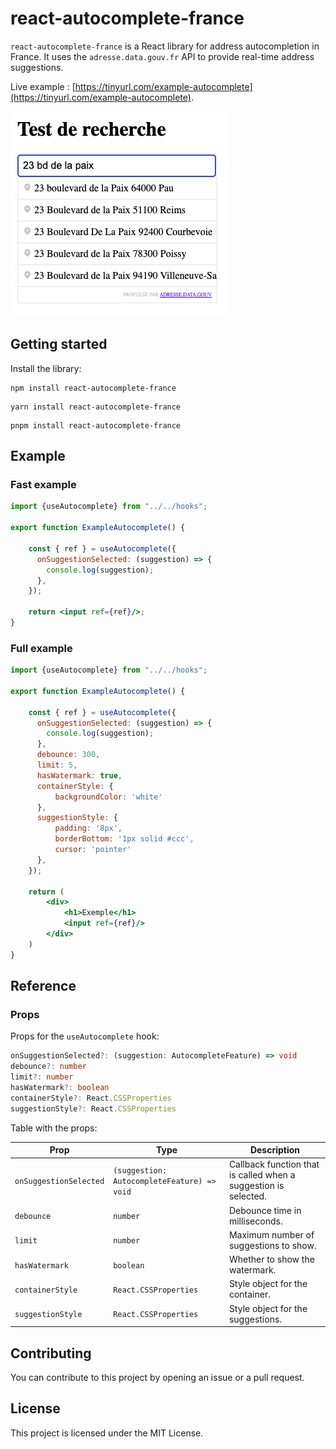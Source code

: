 # react-autocomplete-france

`react-autocomplete-france` is a React library for address autocompletion in France. It uses the `adresse.data.gouv.fr` API to provide real-time address suggestions.

Live example : [https://tinyurl.com/example-autocomplete](https://tinyurl.com/example-autocomplete).

![Exemple](./ressources/example.png)


## Getting started

Install the library:

```shell
npm install react-autocomplete-france
```
```shell
yarn install react-autocomplete-france
```
```shell
pnpm install react-autocomplete-france
```

## Example

### Fast example
```jsx
import {useAutocomplete} from "../../hooks";

export function ExampleAutocomplete() {

    const { ref } = useAutocomplete({
      onSuggestionSelected: (suggestion) => {
        console.log(suggestion);
      },
    });

    return <input ref={ref}/>;
}
```

### Full example

```jsx
import {useAutocomplete} from "../../hooks";

export function ExampleAutocomplete() {

    const { ref } = useAutocomplete({
      onSuggestionSelected: (suggestion) => {
        console.log(suggestion);
      },
      debounce: 300,
      limit: 5,
      hasWatermark: true,
      containerStyle: {
          backgroundColor: 'white'
      },
      suggestionStyle: {
          padding: '8px',
          borderBottom: '1px solid #ccc',
          cursor: 'pointer'
      },
    });

    return (
        <div>
            <h1>Exemple</h1>
            <input ref={ref}/>
        </div>
    )
}
```

## Reference

### Props

Props for the `useAutocomplete` hook:

```typescript
onSuggestionSelected?: (suggestion: AutocompleteFeature) => void
debounce?: number
limit?: number
hasWatermark?: boolean
containerStyle?: React.CSSProperties
suggestionStyle?: React.CSSProperties
```

Table with the props:

| Prop | Type | Description |
| --- | --- | --- |
| `onSuggestionSelected` | `(suggestion: AutocompleteFeature) => void` | Callback function that is called when a suggestion is selected. |
| `debounce` | `number` | Debounce time in milliseconds. |
| `limit` | `number` | Maximum number of suggestions to show. |
| `hasWatermark` | `boolean` | Whether to show the watermark. |
| `containerStyle` | `React.CSSProperties` | Style object for the container. |
| `suggestionStyle` | `React.CSSProperties` | Style object for the suggestions. |

## Contributing

You can contribute to this project by opening an issue or a pull request.

## License

This project is licensed under the MIT License.
